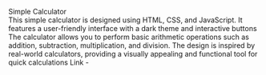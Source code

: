 Simple Calculator<br>
This simple calculator is designed using HTML, CSS, and JavaScript. It features a user-friendly interface with a dark theme and interactive buttons
The calculator allows you to perform basic arithmetic operations such as addition, subtraction, multiplication, and division.
The design is inspired by real-world calculators, providing a visually appealing and functional tool for quick calculations
Link - 

